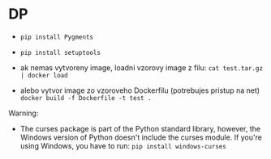 # DP


* `pip install Pygments`
* `pip install setuptools`

* ak nemas vytvoreny image, loadni vzorovy image z filu:
`cat test.tar.gz | docker load`
* alebo vytvor image zo vzoroveho Dockerfilu (potrebujes pristup na net)
`docker build -f Dockerfile -t test .`


Warning:
* The curses package is part of the Python standard library, however, the Windows version of Python doesn't include the curses module. If you're using Windows, you have to run: `pip install windows-curses`
